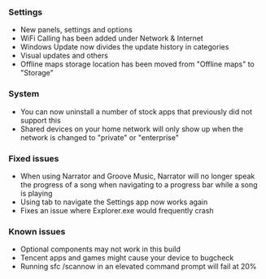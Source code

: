 ### Settings
- New panels, settings and options
 - WiFi Calling has been added under Network & Internet
 - Windows Update now divides the update history in categories
- Visual updates and others
 - Offline maps storage location has been moved from "Offline maps" to "Storage"

### System
- You can now uninstall a number of stock apps that previously did not support this
- Shared devices on your home network will only show up when the network is changed to "private" or "enterprise"

### Fixed issues
- When using Narrator and Groove Music, Narrator will no longer speak the progress of a song when navigating to a progress bar while a song is playing
- Using tab to navigate the Settings app now works again
- Fixes an issue where Explorer.exe would frequently crash

### Known issues
- Optional components may not work in this build
- Tencent apps and games might cause your device to bugcheck
- Running sfc /scannow in an elevated command prompt will fail at 20%